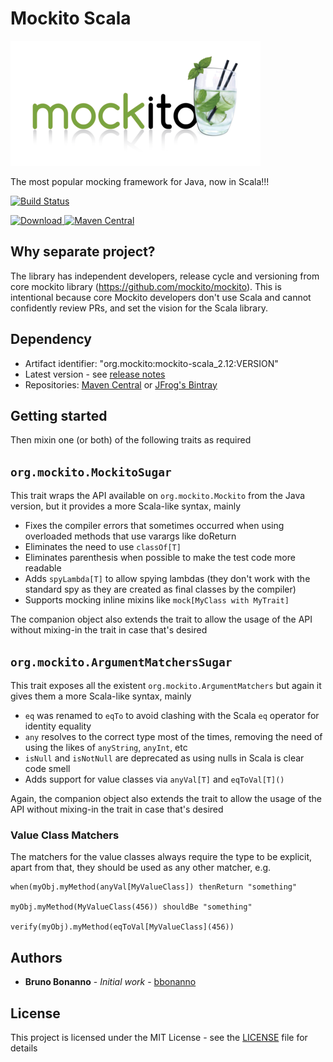 # Mockito Scala

<a href="http://site.mockito.org">
<img src="https://raw.githubusercontent.com/mockito/mockito/master/src/javadoc/org/mockito/logo.png"
     srcset="https://raw.githubusercontent.com/mockito/mockito/master/src/javadoc/org/mockito/logo@2x.png 2x"
     alt="Mockito" />
</a>

The most popular mocking framework for Java, now in Scala!!!

[![Build Status](https://travis-ci.org/mockito/mockito-scala.svg?branch=master)](https://travis-ci.org/mockito/mockito-scala)

[![Download](https://api.bintray.com/packages/mockito/maven/mockito-scala/images/download.svg) ](https://bintray.com/mockito/maven/mockito-scala/_latestVersion)
[![Maven Central](https://img.shields.io/maven-central/v/org.mockito/mockito-scala_2.12.svg)](http://search.maven.org/#search%7Cgav%7C1%7Cg%3A%22org.mockito%22%20AND%20a%3A%22mockito-scala_2.12%22)
## Why separate project?

The library has independent developers, release cycle and versioning from core mockito library (https://github.com/mockito/mockito). This is intentional because core Mockito developers don't use Scala and cannot confidently review PRs, and set the vision for the Scala library.

## Dependency

*   Artifact identifier: "org.mockito:mockito-scala_2.12:VERSION"
*   Latest version - see [release notes](/docs/release-notes.md)
*   Repositories: [Maven Central](http://search.maven.org/#search%7Cga%7C1%7Cmockito-scala_2.12) or [JFrog's Bintray](https://bintray.com/mockito/maven/mockito-scala)

## Getting started

Then mixin one (or both) of the following traits as required

## `org.mockito.MockitoSugar`

This trait wraps the API available on `org.mockito.Mockito` from the Java version, but it provides a more Scala-like syntax, mainly
*   Fixes the compiler errors that sometimes occurred when using overloaded methods that use varargs like doReturn
*   Eliminates the need to use `classOf[T]`
*   Eliminates parenthesis when possible to make the test code more readable
*   Adds `spyLambda[T]` to allow spying lambdas (they don't work with the standard spy as they are created as final classes by the compiler)
*   Supports mocking inline mixins like `mock[MyClass with MyTrait]`

The companion object also extends the trait to allow the usage of the API without mixing-in the trait in case that's desired

## `org.mockito.ArgumentMatchersSugar`

This trait exposes all the existent `org.mockito.ArgumentMatchers` but again it gives them a more Scala-like syntax, mainly
*   `eq` was renamed to `eqTo` to avoid clashing with the Scala `eq` operator for identity equality
*   `any` resolves to the correct type most of the times, removing the need of using the likes of `anyString`, `anyInt`, etc
*   `isNull` and `isNotNull` are deprecated as using nulls in Scala is clear code smell
*   Adds support for value classes via `anyVal[T]` and `eqToVal[T]()`

Again, the companion object also extends the trait to allow the usage of the API without mixing-in the trait in case that's desired

### Value Class Matchers

The matchers for the value classes always require the type to be explicit, apart from that, they should be used as any other matcher, e.g.
   ```
   when(myObj.myMethod(anyVal[MyValueClass]) thenReturn "something"
   
   myObj.myMethod(MyValueClass(456)) shouldBe "something"
   
   verify(myObj).myMethod(eqToVal[MyValueClass](456))
   ```


## Authors

* **Bruno Bonanno** - *Initial work* - [bbonanno](https://github.com/bbonanno)


## License

This project is licensed under the MIT License - see the [LICENSE](LICENSE) file for details
